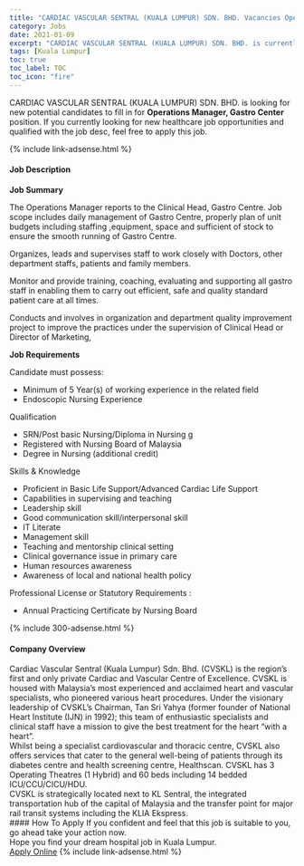 ```yaml
---
title: "CARDIAC VASCULAR SENTRAL (KUALA LUMPUR) SDN. BHD. Vacancies Operations Manager, Gastro Center" 
category: Jobs 
date: 2021-01-09 
excerpt: "CARDIAC VASCULAR SENTRAL (KUALA LUMPUR) SDN. BHD. is currently looking for suitable person to fill in the Operations Manager, Gastro Center which positioned at Kuala Lumpur" 
tags: [Kuala Lumpur] 
toc: true 
toc_label: TOC 
toc_icon: "fire" 
--- 
```


<p>CARDIAC VASCULAR SENTRAL (KUALA LUMPUR) SDN. BHD. is looking for new potential candidates to fill in for <b>Operations Manager, Gastro Center</b> position. If you currently looking for new healthcare job opportunities and qualified with the job desc, feel free to apply this job.
</p>{% include link-adsense.html %} 
<div><div><h4>Job Description</h4></div><div><div><span><div><p><strong>Job Summary</strong></p><p>The Operations Manager reports to the Clinical Head, Gastro Centre. Job scope includes daily management of Gastro Centre, properly plan of unit budgets including staffing ,equipment, space and sufficient of stock to ensure the smooth running of Gastro Centre.</p><p>Organizes, leads and supervises staff to work closely with Doctors, other department staffs, patients and family members.</p><p>Monitor and provide training, coaching, evaluating and supporting all gastro staff in enabling them to carry out efficient, safe and quality standard patient care at all times.</p><p>Conducts and involves in organization and department quality improvement project to improve the practices under the supervision of Clinical Head or Director of Marketing,</p><p><strong>Job Requirements</strong></p><p>Candidate must possess:</p><ul><li>Minimum of 5 Year(s) of working experience in the related field</li><li>Endoscopic Nursing Experience</li></ul><p>Qualification</p><ul><li>SRN/Post basic Nursing/Diploma in Nursing g</li><li>Registered with Nursing Board of Malaysia</li><li>Degree in Nursing (additional credit)</li></ul><p>Skills &amp; Knowledge</p><ul><li>Proficient in Basic Life Support/Advanced Cardiac Life Support</li><li>Capabilities in supervising and teaching</li><li>Leadership skill</li><li>Good communication skill/interpersonal skill</li><li>IT Literate</li><li>Management skill</li><li>Teaching and mentorship clinical setting</li><li>Clinical governance issue in primary care</li><li>Human resources awareness</li><li>Awareness of local and national health policy</li></ul><p>Professional License or Statutory Requirements :</p><ul><li>Annual Practicing Certificate by Nursing Board</li></ul></div></span></div></div></div> 
{% include 300-adsense.html %} 
<div><div><h4>Company Overview</h4></div><div><div><span><div><div>Cardiac Vascular Sentral (Kuala Lumpur) Sdn. Bhd. (CVSKL) is the region&#8217;s first and only private Cardiac and Vascular Centre of Excellence. CVSKL is housed with Malaysia&#8217;s most experienced and acclaimed heart and vascular specialists, who&#160;pioneered various heart procedures. Under the visionary leadership of CVSKL&#8217;s Chairman, Tan Sri Yahya (former founder of National Heart Institute (IJN) in 1992); this team of enthusiastic specialists and clinical staff have a mission to give the best treatment for the heart &#8220;with a heart&#8221;.</div>
<div>Whilst being a specialist cardiovascular and thoracic centre, CVSKL also offers services that cater to the general well-being of patients through its diabetes centre and health screening centre, Healthscan. CVSKL has 3 Operating Theatres (1 Hybrid) and 60 beds including 14 bedded ICU/CCU/CICU/HDU.</div>
<div>CVSKL is strategically located next to KL Sentral, the integrated transportation hub of the capital of Malaysia and the transfer point for major rail transit systems including the KLIA Ekspress.</div></div></span></div></div></div> 
#### How To Apply 
If you confident and feel that this job is suitable to you, go ahead take your action now. <br/> 
Hope you find your dream hospital job in Kuala Lumpur. <br/> 
<a href="https://www.jobstreet.com.my/en/job/operations-manager-gastro-center-4459273?jobId=jobstreet-my-job-4459273&sectionRank=12&token=0~ac411036-0be5-4354-b179-c7f28787ebbe&fr=SRP%20View%20In%20New%20Ta" class="btn btn--warning" target="_blank" rel="nofollow noopenner">Apply Online</a> 
{% include link-adsense.html %} 